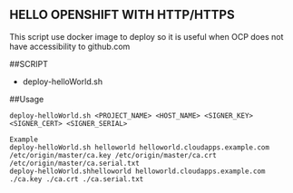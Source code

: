 HELLO OPENSHIFT WITH HTTP/HTTPS
---

This script use docker image to deploy so it is useful when OCP does not have accessibility to github.com 

##SCRIPT
- deploy-helloWorld.sh

##Usage

	deploy-helloWorld.sh <PROJECT_NAME> <HOST_NAME> <SIGNER_KEY> <SIGNER_CERT> <SIGNER_SERIAL>

	Example
	deploy-helloWorld.sh helloworld helloworld.cloudapps.example.com  /etc/origin/master/ca.key /etc/origin/master/ca.crt /etc/origin/master/ca.serial.txt
	deploy-helloWorld.shhelloworld helloworld.cloudapps.example.com  ./ca.key ./ca.crt ./ca.serial.txt